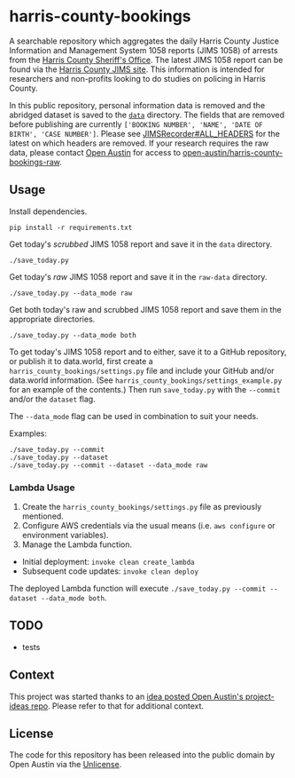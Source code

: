 # harris-county-bookings

A searchable repository which aggregates the daily Harris County Justice Information and Management System 1058 
reports (JIMS 1058) of arrests from the [Harris County Sheriff's Office](http://home.jims.hctx.net/). The latest JIMS 1058 report can be found via the [Harris County JIMS site](http://www.jims.hctx.net/jimshome/jimsreports/jims1058.txt). This information is intended for researchers and non-profits looking to do studies on policing in Harris County.

In this public repository, personal information data is removed and the abridged dataset is saved to the 
[`data`](https://github.com/open-austin/harris-county-bookings/tree/master/data) directory. The fields that 
are removed before publishing are currently `['BOOKING NUMBER', 'NAME', 'DATE OF BIRTH', 'CASE NUMBER']`. 
Please see [JIMSRecorder#ALL_HEADERS](harris-county-bookings/jims_recorder.py#L19) for the latest on which 
headers are removed. If your research requires the raw data, please contact [Open Austin](mailto:info@open-austin.org) 
for access to [open-austin/harris-county-bookings-raw](https://github.com/open-austin/harris-county-bookings-raw). 

## Usage

Install dependencies.

```
pip install -r requirements.txt
```

Get today's _scrubbed_ JIMS 1058 report and save it in the `data` directory.

```
./save_today.py
```

Get today's _raw_ JIMS 1058 report and save it in the `raw-data` directory.

```
./save_today.py --data_mode raw
```

Get both today's raw and scrubbed JIMS 1058 report and save them in the appropriate directories. 

```
./save_today.py --data_mode both
```

To get today's JIMS 1058 report and to either, save it to a GitHub repository, or publish it 
to data.world, first create a `harris_county_bookings/settings.py` file and include your GitHub and/or data.world 
information. (See `harris_county_bookings/settings_example.py` for an example of the contents.) Then run 
`save_today.py` with the `--commit` and/or the `dataset` flag.

The `--data_mode` flag can be used in combination to suit your needs.

Examples:
```
./save_today.py --commit
./save_today.py --dataset
./save_today.py --commit --dataset --data_mode raw
```

### Lambda Usage

1. Create the `harris_county_bookings/settings.py` file as previously mentioned.
2. Configure AWS credentials via the usual means (i.e. `aws configure` or environment variables).
3. Manage the Lambda function.
 * Initial deployment: `invoke clean create_lambda`
 * Subsequent code updates: `invoke clean deploy`

The deployed Lambda function will execute `./save_today.py --commit --dataset --data_mode both`.

## TODO

- tests

## Context

This project was started thanks to an 
[idea posted Open Austin's project-ideas repo](https://github.com/open-austin/project-ideas/issues/73). Please refer to
that for additional context.

## License

The code for this repository has been released into the public domain by Open Austin via the
[Unlicense](http://unlicense.org).
